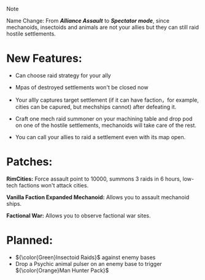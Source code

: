 > [!NOTE]
> Name Change: From ***Alliance Assault*** to ***Spectator mode***, since mechanoids, insectoids and animals are not your allies but they can still raid hostile settlements.

# New Features:
- Can choose raid strategy for your ally

- Mpas of destroyed settlements won't be closed now

- Your allly captures target settlement (if it can have faction，for example, cities can be capured, but mechships cannot) after defeating it.

- Craft one mech raid summoner on your machining table and drop pod on one of the hostile settlements, mechanoids will take care of the rest.

- You can call your allies to raid a settlement even with its map open. 

# Patches:
**RimCities:** Force assault point to 10000, summons 3 raids in 6 hours, low-tech factions won't attack cities.

**Vanilla Faction Expanded Mechanoid:** Allows you to assault mechanoid ships.

**Factional War:** Allows you to observe factional war sites.

# Planned:
- ${\color{Green}Insectoid Raids}$ against enemy bases
- Drop a Psychic animal pulser on an enemy base to trigger ${\color{Orange}Man Hunter Pack}$

